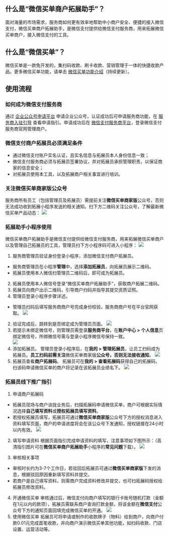 ##  什么是“微信买单商户拓展助手”？
面对海量的市场需求，服务商如何更有效率地帮助中小商户安全、便捷的接入微信支付，微信买单商户拓展助手，是微信支付提供给微信支付服务商，用来拓展微信买单商户，接入微信支付的工具。
 
## 什么是“微信买单”？
微信买单是一款免开发的，集扫码收款、刷卡收款、营销管理于一体的快捷收款产品。更多微信买单功能，请单击 [微信买单功能介绍](https://cloud.tencent.com/document/product/569/16938)（持续更新）。
 
## 使用流程
### 如何成为微信支付服务商
通过 [企业公众号申请平台](http://kf.qq.com/faq/120911VrYVrA151013MfYvYV.html) 申请企业公众号，认证成功后可申请服务商功能，在 [服务商入驻引导](http://kf.qq.com/faq/161220iqeAfA1612202yeURB.html) 查看申请指引。申请成功后在 [微信支付服务商平台](https://pay.weixin.qq.com/partner/public/home)，登录微信支付服务商官网管理商户。
 
### 微信支付商户拓展员必须满足条件
- 通过微信支付账户实名认证，且实名信息与拓展员本人身份信息一致；
- 微信支付服务商必须与拓展员签署协议，并对拓展员承担管理职责，以保证商家的信息安全；
- 对拓展员使用本工具，以及拓展商户相关事宜进行培训。
 
### 关注**微信买单商家版**公众号
服务商所有员工（包括管理员及拓展员）需提前关注**微信买单商家版**公众号，否则无法成功收到拓展小程序发送的相关通知。扫下方二维码关注公众号，了解最新微信买单产品动态：
![](https://main.qcloudimg.com/raw/5f18c60178b37958149bb245bfa8d7e0.png)
 
### 拓展助手小程序使用
微信买单商户拓展助手是微信支付提供给微信支付服务商，用来拓展微信买单商户以及管理自己拓展员的工具，管理员扫下方小程序码可进入小程序：
![](https://main.qcloudimg.com/raw/c246b35de040cd792ffd0a363a49df24.png)
1. 服务商管理员验证身份登录小程序，添加微信支付商户拓展员。
 - 服务商管理员在小程序**管理**中，选择**添加拓展员**，向拓展员展示二维码。
 - 拓展员使用本人微信扫管理员二维码后，即可成为拓展员。
2. 拓展员使用本人微信号登录“微信买单商户拓展助手”，获取商户拓展二维码。
3. 拓展员向商户出示二维码，引导商户扫码并指导其提交资质证照。 
4. 管理员登录小程序步骤详述。
 - 管理员扫码后填写服务商商户号完成身份校验，服务商商户号在平台官网获取。
![](https://main.qcloudimg.com/raw/72626d438873cf73445c3e37ffd73e94.png)
 2. 验证完成后，跳转到是否绑定成为管理员页面。
![](https://main.qcloudimg.com/raw/255af438928fa45917690c59505b1dd7.png)
 3. 若提示未绑定微信号，则管理员需登录**服务商平台**，在**账户中心 > 个人信息**页绑定微信号，所绑微信号需与登录小程序微信号保持一致。  
![](https://main.qcloudimg.com/raw/f89368eecc2c8faeb90b51cc873ec36a.png)
 4. 添加拓展员。
管理员登录小程序后，在**我的 > 管理拓展员**，让员工扫码成为拓展员。**员工扫码前需关注**微信买单商家版**公众号，否则无法接收通知**。
![](https://main.qcloudimg.com/raw/9b1cd4c46d4e8983198f799cdb84d35e.png)
 5. 拓展员查看**商户拓展码**。
拓展员可在**我的 > 查看拓展码**获得自己的拓展码，扫该码申请微信买单的商户将记录在该拓展员业绩名下。
 ![](https://main.qcloudimg.com/raw/59d846a2972bbc7deb59eac612faaccf.png)
 
### 拓展员线下推广指引
1. 申请商户拓展码
 - 拓展员现场与商户谈拢业务后，扫描拓展码申请微信买单，商户可根据实际情况选择**自己填写资料**或**授权拓展员填写资料**。
 - 若授权拓展员填写，拓展员可通过**微信买单商家版**公众号下方的授权消息进入资料填写页面，商户的申请进度将会在该公众号下发通知，授权链接在24小时以内有效。
![](https://main.qcloudimg.com/raw/0b1a8631f77e750a3f79ab1958b6fc86.png)
2. 填写申请资料
根据页面指引完成申请资料的填写，注意事项如下图所示：（高清指引图片可在**微信买单商户拓展助手**小程序的**常见问题**下载）。
![](https://main.qcloudimg.com/raw/f1768714e8def0118081059cec38b31d.png)     

3. 审核相关事项
 - 审核时长约为3-7个工作日，若驳回后拓展员可通过**微信买单商家版**下发的消息，根据驳回原因重新填写资料并提交。
 - 若商户是自己填写资料，则需商户完成资料修改并提交，也可扫拓展码授权给拓展员修改资料。
4. 开通微信买单
审核通过后，微信支付向商户填写的银行卡账号随机打款（金额在1元以内的款项），拓展员需联系商户查询打款金额，将该金额在**微信支付**公众号下方的通知页面回填完成微信买单的开通。
![](https://main.qcloudimg.com/raw/27d155b36842439340af4f019146a643.png)
5. 使用微信买单
拓展员可将申请或制作的收款牌子（物料）给到商户，向商户付款0.01元完成首笔收款，并向商户演示微信买单其他功能，如扫码收款、门店设置、运营活动等。
